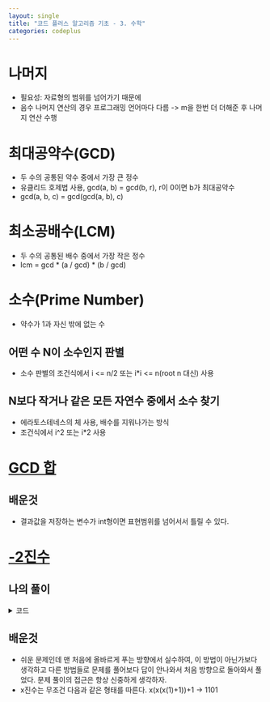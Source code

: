 ```yaml
---
layout: single
title: "코드 플러스 알고리즘 기초 - 3. 수학"
categories: codeplus
---
```


# 나머지
* 필요성: 자료형의 범위를 넘어가기 때문에
* 음수 나머지 연산의 경우 프로그래밍 언어마다 다름 -> m을 한번 더 더해준 후 나머지 연산 수행


# 최대공약수(GCD)
* 두 수의 공통된 약수 중에서 가장 큰 정수
* 유클리드 호제법 사용, gcd(a, b) = gcd(b, r), r이 0이면 b가 최대공약수
* gcd(a, b, c) = gcd(gcd(a, b), c)


# 최소공배수(LCM)
* 두 수의 공통된 배수 중에서 가장 작은 정수
* lcm = gcd * (a / gcd) * (b / gcd)


# 소수(Prime Number)
* 약수가 1과 자신 밖에 없는 수

## 어떤 수 N이 소수인지 판별
* 소수 판별의 조건식에서 i <= n/2 또는 i*i <= n(root n 대신) 사용 

## N보다 작거나 같은 모든 자연수 중에서 소수 찾기
* 에라토스테네스의 체 사용, 배수를 지워나가는 방식
* 조건식에서 i^2 또는 i*2 사용

# [GCD 합](https://www.acmicpc.net/problem/9613)
## 배운것
* 결과값을 저장하는 변수가 int형이면 표현범위를 넘어서서 틀릴 수 있다.

# [-2진수](https://www.acmicpc.net/problem/2089)
## 나의 풀이
<details markdown="1">
<summary>코드</summary>

```c++
#include <iostream>
#include <string>

using namespace std;

int main()
{
    int num = 0, q = 0, r = 0;
    string str = "";

    cin >> num;

    if(num == 0)
    {
        cout << 0;
        return 0;
    }
    while(num != 0)
    {
        q = num / -2;
        r = num % -2;

        if(r == -1)
        {
            q+=1;
            r+=2;
        }
        num = q;
        str += to_string(r);
    }


    for(int i = str.length()-1; i >= 0; i--)
    {
        cout << str[i];
    }

    return 0;
}
```
</details>

## 배운것
* 쉬운 문제인데 맨 처음에 올바르게 푸는 방향에서 실수하여, 이 방법이 아닌가보다 생각하고 다른 방법들로 문제를 풀어보다 답이 안나와서 처음 방향으로 돌아와서 풀었다. 문제 풀이의 접근은 항상 신중하게 생각하자.
* x진수는 무조건 다음과 같은 형태를 따른다. x(x(x(1)+1))+1 -> 1101
